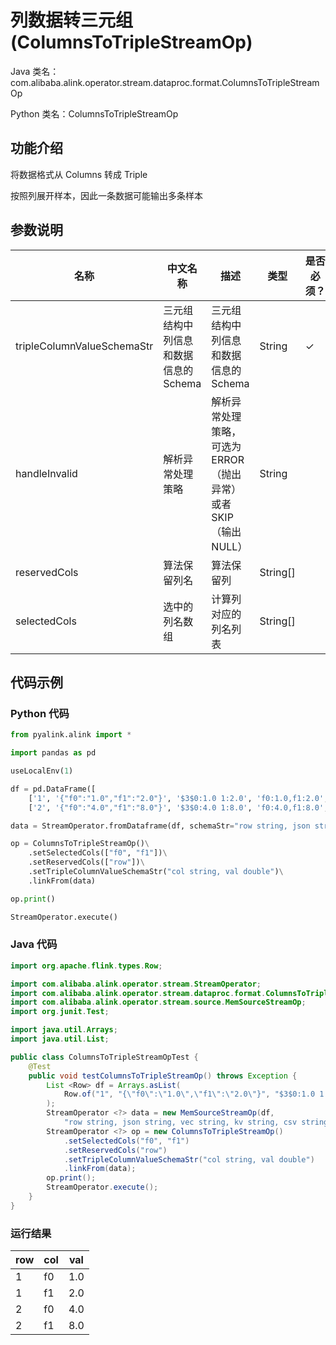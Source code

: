 # 列数据转三元组 (ColumnsToTripleStreamOp)
Java 类名：com.alibaba.alink.operator.stream.dataproc.format.ColumnsToTripleStreamOp

Python 类名：ColumnsToTripleStreamOp


## 功能介绍
将数据格式从 Columns 转成 Triple

按照列展开样本，因此一条数据可能输出多条样本


## 参数说明

| 名称 | 中文名称 | 描述 | 类型 | 是否必须？ | 取值范围 | 默认值 |
| --- | --- | --- | --- | --- | --- | --- |
| tripleColumnValueSchemaStr | 三元组结构中列信息和数据信息的Schema | 三元组结构中列信息和数据信息的Schema | String | ✓ |  |  |
| handleInvalid | 解析异常处理策略 | 解析异常处理策略，可选为ERROR（抛出异常）或者SKIP（输出NULL） | String |  | "ERROR", "SKIP" | "ERROR" |
| reservedCols | 算法保留列名 | 算法保留列 | String[] |  |  | [] |
| selectedCols | 选中的列名数组 | 计算列对应的列名列表 | String[] |  |  | null |

## 代码示例
### Python 代码
```python
from pyalink.alink import *

import pandas as pd

useLocalEnv(1)

df = pd.DataFrame([
    ['1', '{"f0":"1.0","f1":"2.0"}', '$3$0:1.0 1:2.0', 'f0:1.0,f1:2.0', '1.0,2.0', 1.0, 2.0],
    ['2', '{"f0":"4.0","f1":"8.0"}', '$3$0:4.0 1:8.0', 'f0:4.0,f1:8.0', '4.0,8.0', 4.0, 8.0]])

data = StreamOperator.fromDataframe(df, schemaStr="row string, json string, vec string, kv string, csv string, f0 double, f1 double")

op = ColumnsToTripleStreamOp()\
    .setSelectedCols(["f0", "f1"])\
    .setReservedCols(["row"])\
    .setTripleColumnValueSchemaStr("col string, val double")\
    .linkFrom(data)

op.print()

StreamOperator.execute()
```
### Java 代码
```java
import org.apache.flink.types.Row;

import com.alibaba.alink.operator.stream.StreamOperator;
import com.alibaba.alink.operator.stream.dataproc.format.ColumnsToTripleStreamOp;
import com.alibaba.alink.operator.stream.source.MemSourceStreamOp;
import org.junit.Test;

import java.util.Arrays;
import java.util.List;

public class ColumnsToTripleStreamOpTest {
	@Test
	public void testColumnsToTripleStreamOp() throws Exception {
		List <Row> df = Arrays.asList(
			Row.of("1", "{\"f0\":\"1.0\",\"f1\":\"2.0\"}", "$3$0:1.0 1:2.0", "f0:1.0,f1:2.0", "1.0,2.0", 1.0, 2.0)
		);
		StreamOperator <?> data = new MemSourceStreamOp(df,
			"row string, json string, vec string, kv string, csv string, f0 double, f1 double");
		StreamOperator <?> op = new ColumnsToTripleStreamOp()
			.setSelectedCols("f0", "f1")
			.setReservedCols("row")
			.setTripleColumnValueSchemaStr("col string, val double")
			.linkFrom(data);
		op.print();
		StreamOperator.execute();
	}
}
```

### 运行结果
    
|row|col|val|
|---|---|---|
|1|f0|1.0|
|1|f1|2.0|
|2|f0|4.0|
|2|f1|8.0|
